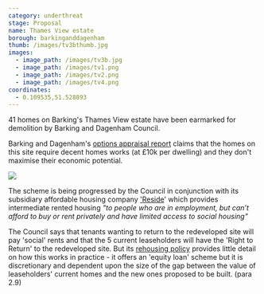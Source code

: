 ```yaml
---
category: underthreat
stage: Proposal
name: Thames View estate
borough: barkinganddagenham
thumb: /images/tv3bthumb.jpg
images:
  - image_path: /images/tv3b.jpg
  - image_path: /images/tv1.png
  - image_path: /images/tv2.png
  - image_path: /images/tv4.png
coordinates:
  - 0.109535,51.528893
---
```

41 homes on Barking's Thames View estate have been earmarked for demolition by Barking and Dagenham Council.

Barking and Dagenham's [options appraisal report](https://modgov.lbbd.gov.uk/internet/documents/s87069/Estate%20Renewal%20Programme%20Report%20-%20App.%201%20Options%20Appraisal.pdf) claims that the homes on this site require decent homes works (at £10k per dwelling) and they don't maximise their economic potential.

<img src="/images/tveconomic.png" class="img-fluid rounded img-thumbnail">

The scheme is being progressed by the Council in conjunction with its subsidiary affordable housing company ['Reside](https://www.lbbd.gov.uk/affordable-rents-reside-housing)' which provides intermediate rented housing *"to people who are in employment, but can’t afford to buy or rent privately and have limited access to social housing"*

The Council says that tenants wanting to return to the redeveloped site will pay 'social' rents and that the 5 current leaseholders will have the 'Right to Return' to the redeveloped site. But its [rehousing policy](https://modgov.lbbd.gov.uk/Internet/documents/s131918/Estate%20Renewal%20Report.pdf) provides little detail on how this works in practice - it offers an 'equity loan' scheme but it is discretionary and dependent upon the size of the gap between the value of leaseholders' current homes and the new ones proposed to be built. (para 2.9)